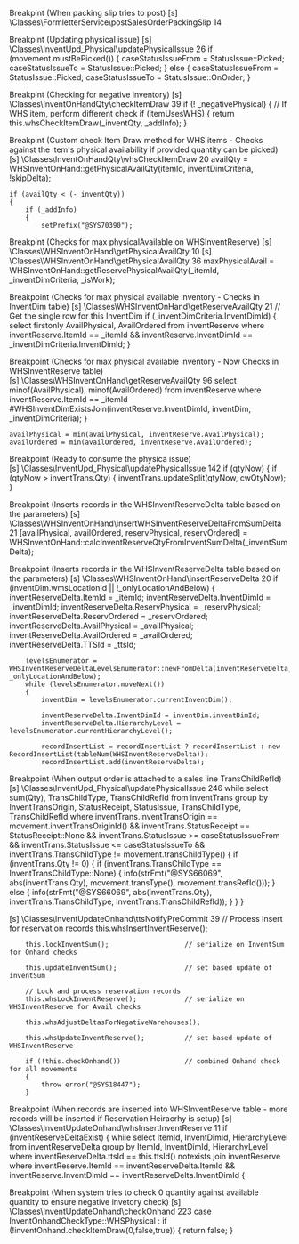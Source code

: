 Breakpint (When packing slip tries to post)
[s]    \Classes\FormletterService\postSalesOrderPackingSlip                                                   14

Breakpint (Updating physical issue)
[s]    \Classes\InventUpd_Physical\updatePhysicalIssue                                                        26
    if (movement.mustBePicked())
    {
        caseStatusIssueFrom     = StatusIssue::Picked;
        caseStatusIssueTo       = StatusIssue::Picked;
    }
    else
    {
        caseStatusIssueFrom     = StatusIssue::Picked;
        caseStatusIssueTo       = StatusIssue::OnOrder;
    }

Breakpint (Checking for negative inventory)
[s]    \Classes\InventOnHandQty\checkItemDraw                                                                 39
    if (! _negativePhysical)
    {
        // If WHS item, perform different check
        if (itemUsesWHS)
        {
            return this.whsCheckItemDraw(_inventQty, _addInfo);
        }

Breakpint (Custom check Item Draw method for WHS items - Checks against the item's physical availability if provided quantity can be picked)
[s]    \Classes\InventOnHandQty\whsCheckItemDraw                                                              20
    availQty = WHSInventOnHand::getPhysicalAvailQty(itemId,
                                                    inventDimCriteria,
                                                    !skipDelta);

    if (availQty < (-_inventQty))
    {
        if (_addInfo)
        {
            setPrefix("@SYS70390");

Breakpint (Checks for max physicalAvailable on WHSInventReserve)
[s]    \Classes\WHSInventOnHand\getPhysicalAvailQty                                                           10
[s]    \Classes\WHSInventOnHand\getPhysicalAvailQty                                                           36
                maxPhysicalAvail = WHSInventOnHand::getReservePhysicalAvailQty(_itemId, _inventDimCriteria, _isWork);

Breakpoint (Checks for max physical available inventory - Checks in InventDim table)
[s]    \Classes\WHSInventOnHand\getReserveAvailQty                                                            21
    // Get the single row for this InventDim
    if (_inventDimCriteria.InventDimId)
    {
        select firstonly AvailPhysical, AvailOrdered from inventReserve
            where inventReserve.ItemId      == _itemId &&
                  inventReserve.InventDimId == _inventDimCriteria.InventDimId;
    }

Breakpoint (Checks for max physical available inventory - Now Checks in WHSInventReserve table)    
[s]    \Classes\WHSInventOnHand\getReserveAvailQty                                                            96
        select minof(AvailPhysical), minof(AvailOrdered) from inventReserve
            where inventReserve.ItemId == _itemId
            #WHSInventDimExistsJoin(inventReserve.InventDimId, inventDim, _inventDimCriteria);
    }

    availPhysical = min(availPhysical, inventReserve.AvailPhysical);
    availOrdered = min(availOrdered, inventReserve.AvailOrdered);
    
Breakpoint (Ready to consume the physica issue)    
[s]    \Classes\InventUpd_Physical\updatePhysicalIssue                                                       142
            if (qtyNow)
            {
                if (qtyNow  > inventTrans.Qty)
                {
                    inventTrans.updateSplit(qtyNow, cwQtyNow);
                }    

Breakpoint (Inserts records in the WHSInventReserveDelta table based on the parameters)
[s]    \Classes\WHSInventOnHand\insertWHSInventReserveDeltaFromSumDelta                                       21
    [availPhysical, availOrdered, reservPhysical, reservOrdered] = WHSInventOnHand::calcInventReserveQtyFromInventSumDelta(_inventSumDelta);

Breakpoint (Inserts records in the WHSInventReserveDelta table based on the parameters)
[s]    \Classes\WHSInventOnHand\insertReserveDelta                                                            20
    if (inventDim.wmsLocationId || !_onlyLocationAndBelow)
    {
        inventReserveDelta.ItemId               = _itemId;
        inventReserveDelta.InventDimId          = _inventDimId;
        inventReserveDelta.ReservPhysical       = _reservPhysical;
        inventReserveDelta.ReservOrdered        = _reservOrdered;
        inventReserveDelta.AvailPhysical        = _availPhysical;
        inventReserveDelta.AvailOrdered         = _availOrdered;
        inventReserveDelta.TTSId                = _ttsId;

        levelsEnumerator = WHSInventReserveDeltaLevelsEnumerator::newFromDelta(inventReserveDelta, _onlyLocationAndBelow);
        while (levelsEnumerator.moveNext())
        {
            inventDim = levelsEnumerator.currentInventDim();

            inventReserveDelta.InventDimId = inventDim.inventDimId;
            inventReserveDelta.HierarchyLevel = levelsEnumerator.currentHierarchyLevel();

            recordInsertList = recordInsertList ? recordInsertList : new RecordInsertList(tableNum(WHSInventReserveDelta));
            recordInsertList.add(inventReserveDelta);    

Breakpoint (When output order is attached to a sales line TransChildRefId)
[s]    \Classes\InventUpd_Physical\updatePhysicalIssue                                                       246
        while select sum(Qty), TransChildType, TransChildRefId from inventTrans
            group by InventTransOrigin, StatusReceipt, StatusIssue, TransChildType, TransChildRefId
            where inventTrans.InventTransOrigin == movement.inventTransOriginId()
               && inventTrans.StatusReceipt     == StatusReceipt::None
               && inventTrans.StatusIssue       >= caseStatusIssueFrom
               && inventTrans.StatusIssue       <= caseStatusIssueTo
               && inventTrans.TransChildType    != movement.transChildType()
        {
            if (inventTrans.Qty != 0)
            {
                if (inventTrans.TransChildType == InventTransChildType::None)
                {
                    info(strFmt("@SYS66069", abs(inventTrans.Qty), movement.transType(), movement.transRefId()));
                }
                else
                {
                    info(strFmt("@SYS66069", abs(inventTrans.Qty), inventTrans.TransChildType, inventTrans.TransChildRefId));
                }
            }
        }


[s]    \Classes\InventUpdateOnhand\ttsNotifyPreCommit                                                         39
        // Process Insert for reservation records
        this.whsInsertInventReserve();

        this.lockInventSum();                   // serialize on InventSum for Onhand checks

        this.updateInventSum();                 // set based update of inventSum

        // Lock and process reservation records
        this.whsLockInventReserve();            // serialize on WHSInventReserve for Avail checks

        this.whsAdjustDeltasForNegativeWarehouses();

        this.whsUpdateInventReserve();          // set based update of WHSInventReserve

        if (!this.checkOnhand())                // combined Onhand check for all movements
        {
            throw error("@SYS18447");
        }


Breakpoint (When records are inserted into WHSInventReserve table - more records will be inserted if Reservation Heiracrhy is setup)
[s]    \Classes\InventUpdateOnhand\whsInsertInventReserve                                                     11
    if (inventReserveDeltaExist)
    {
        while select ItemId, InventDimId, HierarchyLevel from inventReserveDelta
            group by ItemId, InventDimId, HierarchyLevel
            where inventReserveDelta.ttsId  == this.ttsId()
         notexists join inventReserve
            where inventReserve.ItemId      == inventReserveDelta.ItemId    &&
                  inventReserve.InventDimId == inventReserveDelta.InventDimId
        {

Breakpoint (When system tries to check 0 quantity against available quantity to ensure negative invetory check)
[s]    \Classes\InventUpdateOnhand\checkOnhand                                                               223
      case InventOnhandCheckType::WHSPhysical         :
          if (!inventOnhand.checkItemDraw(0,false,true))
          {
              return false;
          }
